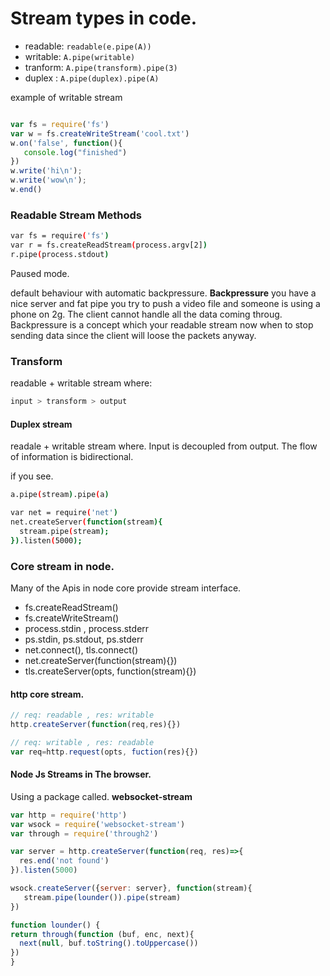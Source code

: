 # Stream types in code.

- readable: `readable(e.pipe(A))`
- writable: `A.pipe(writable)`
- tranform: `A.pipe(transform).pipe(3)`
- duplex :   `A.pipe(duplex).pipe(A)`



example of writable stream
```javascript

var fs = require('fs')
var w = fs.createWriteStream('cool.txt')
w.on('false', function(){
   console.log("finished")
})
w.write('hi\n');
w.write('wow\n');
w.end()
```

### Readable Stream Methods

```bash
var fs = require('fs')
var r = fs.createReadStream(process.argv[2])
r.pipe(process.stdout)

```

Paused mode.

default behaviour with automatic backpressure. **Backpressure** you have a nice server and fat pipe
you try to push a video file and someone is using a phone on 2g. The client cannot handle all the data coming throug. Backpressure is a concept which your readable stream now when to stop sending data since the client will loose the packets anyway.


### Transform

readable + writable stream where:

``` bash
input > transform > output
```

#### Duplex stream

readale + writable stream where. Input is decoupled from output. The flow of information is bidirectional.

if you see.

```bash
a.pipe(stream).pipe(a)
```

```bash
var net = require('net')
net.createServer(function(stream){
  stream.pipe(stream);
}).listen(5000);
```

### Core stream in node.

Many of the Apis in node core provide stream interface.

- fs.createReadStream()
- fs.createWriteStream()
- process.stdin , process.stderr
- ps.stdin, ps.stdout, ps.stderr
- net.connect(), tls.connect()
- net.createServer(function(stream){})
- tls.createServer(opts, function(stream){})

#### http core stream.

```javascript
// req: readable , res: writable
http.createServer(function(req,res){})

// req: writable , res: readable
var req=http.request(opts, fuction(res){})
```

#### Node Js Streams in The browser.
Using a package called. **websocket-stream**

```javascript
var http = require('http')
var wsock = require('websocket-stream')
var through = require('through2')

var server = http.createServer(function(req, res)=>{
  res.end('not found')
}).listen(5000)

wsock.createServer({server: server}, function(stream){
   stream.pipe(lounder()).pipe(stream)
})

function lounder() {
return through(function (buf, enc, next){
  next(null, buf.toString().toUppercase())
})
}

```
